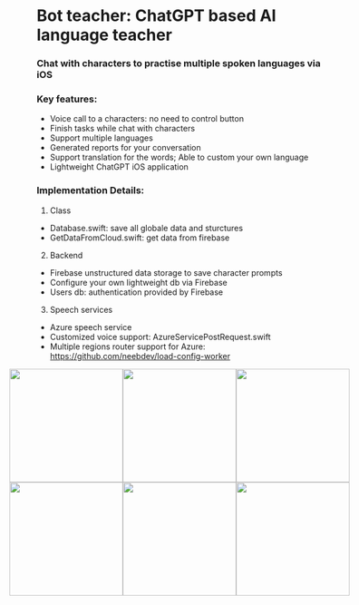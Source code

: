 # Bot teacher: ChatGPT based AI language teacher
### **Chat with characters to practise multiple spoken languages via iOS**

### Key features:
- Voice call to a characters: no need to control button
- Finish tasks while chat with characters
- Support multiple languages
- Generated reports for your conversation
- Support translation for the words; Able to custom your own language
- Lightweight ChatGPT iOS application

### Implementation Details:
1. Class
- Database.swift: save all globale data and sturctures
- GetDataFromCloud.swift: get data from firebase
2. Backend
- Firebase unstructured data storage to save character prompts 
- Configure your own lightweight db via Firebase
- Users db: authentication provided by Firebase
3. Speech services
- Azure speech service
- Customized voice support: AzureServicePostRequest.swift
- Multiple regions router support for Azure: https://github.com/neebdev/load-config-worker


<div style="display: flex; justify-content: center;">
  <img src="https://user-images.githubusercontent.com/50688000/233969017-afa8e597-123c-4a46-b919-900a0a3cad06.jpeg" width="200"/>
  <img src="https://user-images.githubusercontent.com/50688000/233960625-b9149f5f-1a60-469d-96b1-f3cdc263c3e9.jpeg" width="200"/>
  <img src="https://user-images.githubusercontent.com/50688000/233966258-0f91619f-6104-4f1a-b3bf-35261b465a01.jpeg" width="200"/>
</div>

<div style="display: flex; justify-content: center;">
  <img src="https://user-images.githubusercontent.com/50688000/233971563-0615ba81-cdd4-4aa1-b60b-96932c24fd10.PNG" width="200"/>
  <img src="https://user-images.githubusercontent.com/50688000/233971441-e16b304f-12d7-4f2f-b5f8-9a906eb7f821.PNG" width="200"/>
  <img src="https://user-images.githubusercontent.com/50688000/233971780-efc645d8-56c9-446c-bd99-b091f4ff76b9.jpeg" width="200"/>
</div>

